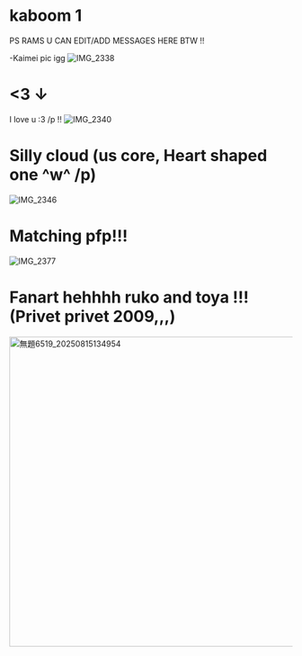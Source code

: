 # kaboom 1

PS RAMS U CAN EDIT/ADD MESSAGES HERE BTW !!

-Kaimei pic igg
![IMG_2338](https://github.com/user-attachments/assets/39a7f0a6-2a88-491f-a99d-b313bccb2cd6)

# <3 ↓ 
I love u :3 /p !! 
![IMG_2340](https://github.com/user-attachments/assets/93edc58c-43a4-4371-b91e-9c042aad453d)

# Silly cloud (us core, Heart shaped one ^w^ /p)

![IMG_2346](https://github.com/user-attachments/assets/539d1912-04ad-4622-8342-6c6df075c53e)


# Matching pfp!!!


![IMG_2377](https://github.com/user-attachments/assets/a362b98b-4871-4fee-926d-8c9a2ff09934)



# Fanart hehhhh ruko and toya !!! (Privet privet 2009,,,)



<img width="689" height="551" alt="無題6519_20250815134954" src="https://github.com/user-attachments/assets/19f1e6d8-2ee2-454a-9863-d520297bc738" />
